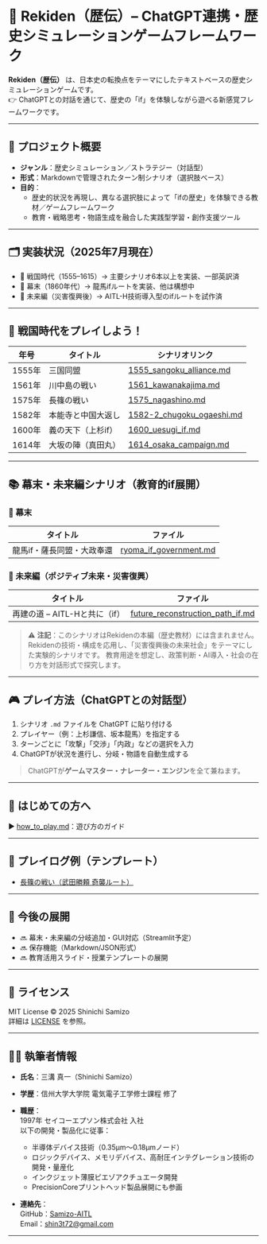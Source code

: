 # 🏯 Rekiden（歴伝）– ChatGPT連携・歴史シミュレーションゲームフレームワーク

**Rekiden（歴伝）** は、日本史の転換点をテーマにしたテキストベースの歴史シミュレーションゲームです。  
👉 ChatGPTとの対話を通じて、歴史の「if」を体験しながら遊べる新感覚フレームワークです。

---

## 🎯 プロジェクト概要

- **ジャンル**：歴史シミュレーション／ストラテジー（対話型）
- **形式**：Markdownで管理されたターン制シナリオ（選択肢ベース）
- **目的**：
  - 歴史的状況を再現し、異なる選択肢によって「ifの歴史」を体験できる教材／ゲームフレームワーク
  - 教育・戦略思考・物語生成を融合した実践型学習・創作支援ツール

---

## 🗂 実装状況（2025年7月現在）

- 🏯 戦国時代（1555–1615）→ 主要シナリオ6本以上を実装、一部英訳済
- 🎌 幕末（1860年代）→ 龍馬ifルートを実装、他は構想中
- 🔮 未来編（災害復興後）→ AITL-H技術導入型のifルートを試作済

---

## 🧭 戦国時代をプレイしよう！

| 年号 | タイトル | シナリオリンク |
|----------|--------------------------|------------------------------------------------------------------|
| 1555年 | 三国同盟 | [1555_sangoku_alliance.md](./sengoku/periods/1555_sangoku_alliance.md) |
| 1561年 | 川中島の戦い | [1561_kawanakajima.md](./sengoku/periods/1561_kawanakajima.md) |
| 1575年 | 長篠の戦い | [1575_nagashino.md](./sengoku/periods/1575_nagashino.md) |
| 1582年 | 本能寺と中国大返し | [1582-2_chugoku_ogaeshi.md](./sengoku/periods/1582-2_chugoku_ogaeshi.md) |
| 1600年 | 義の天下（上杉if） | [1600_uesugi_if.md](./sengoku/periods/1600_uesugi_if.md) |
| 1614年 | 大坂の陣（真田丸） | [1614_osaka_campaign.md](./sengoku/periods/1614_osaka_campaign.md) |

---

## 📚 幕末・未来編シナリオ（教育的if展開）

### 🎌 幕末
| タイトル | ファイル |
|-----------------------------|------------------------------------------------------------|
| 龍馬if・薩長同盟・大政奉還 | [ryoma_if_government.md](./bakumatsu/ryoma_if_government.md) |

### 🔮 未来編（ポジティブ未来・災害復興）
| タイトル | ファイル |
|--------------------------------|---------------------------------------------------------------|
| 再建の道 – AITL-Hと共に（if） | [future_reconstruction_path_if.md](./future/future_reconstruction_path_if.md) |
> ⚠️ **注記**：このシナリオはRekidenの本編（歴史教材）には含まれません。
> Rekidenの技術・構成を応用し、「災害復興後の未来社会」をテーマにした実験的シナリオです。
> 教育用途を想定し、政策判断・AI導入・社会の在り方を対話形式で探究します。

---

## 🎮 プレイ方法（ChatGPTとの対話型）

1. シナリオ `.md` ファイルを ChatGPT に貼り付ける
2. プレイヤー（例：上杉謙信、坂本龍馬）を指定する
3. ターンごとに「攻撃」「交渉」「内政」などの選択を入力
4. ChatGPTが状況を進行し、分岐・物語を自動生成する

> ChatGPTが**ゲームマスター・ナレーター・エンジン**を全て兼ねます。

---

## 📘 はじめての方へ

▶︎ [how_to_play.md](./docs/how_to_play.md)：遊び方のガイド

---

## 🧪 プレイログ例（テンプレート）

- [長篠の戦い（武田勝頼 奇襲ルート）](./templates/1575_katsuyori_if_user001.md) 

---

## 🚀 今後の展開

- 🔜 幕末・未来編の分岐追加・GUI対応（Streamlit予定）
- 🔜 保存機能（Markdown/JSON形式）
- 🔜 教育活用スライド・授業テンプレートの展開

---

## 📜 ライセンス

MIT License © 2025 Shinichi Samizo  
詳細は [LICENSE](./LICENSE) を参照。

---

## 🧑‍🔬 執筆者情報

- **氏名**：三溝 真一（Shinichi Samizo）  
- **学歴**：信州大学大学院 電気電子工学修士課程 修了  

- **職歴**：  
  1997年 セイコーエプソン株式会社 入社  
  以下の開発・製品化に従事：  
  - 半導体デバイス技術（0.35µm〜0.18µmノード）  
  - ロジックデバイス、メモリデバイス、高耐圧インテグレーション技術の開発・量産化  
  - インクジェット薄膜ピエゾアクチュエータ開発  
  - PrecisionCoreプリントヘッド製品展開にも参画  

- **連絡先**：  
  GitHub：[Samizo-AITL](https://github.com/Samizo-AITL)  
  Email：[shin3t72@gmail.com](mailto:shin3t72@gmail.com)

---
